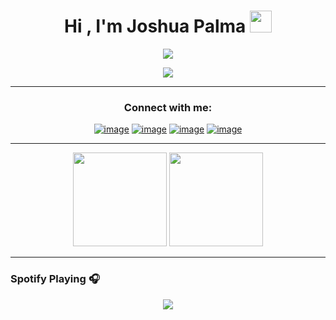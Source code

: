 <h1 align="center">Hi , I'm Joshua Palma <img src="https://media.giphy.com/media/hvRJCLFzcasrR4ia7z/giphy.gif" width="35"></h1>
<p align="center">
  <a href="https://github.com/DenverCoder1/readme-typing-svg"><img src="https://readme-typing-svg.herokuapp.com?lines=Information+Technology+Graduate;Junior+Software+Developer;&center=true&width=500&height=30"></a>
</p>

<div align="center">
<img src="https://komarev.com/ghpvc/?username=joshuapalma&&style=flat-square" align="center" />
</div>  

---

<h3 align="center">Connect with me:</h3>
<div align="center">

[![image](https://img.shields.io/badge/LinkedIn-0077B5?style=for-the-badge&logo=linkedin&logoColor=white)](https://www.linkedin.com/in/lauro_brant-1/)
[![image](https://img.shields.io/badge/Instagram-E4405F?style=for-the-badge&logo=instagram&logoColor=white)](https://www.instagram.com/brantlauro/)
[![image](https://img.shields.io/badge/Twitter-1DA1F2?style=for-the-badge&logo=twitter&logoColor=white)](https://twitter.com/brantlauro)
[![image](https://img.shields.io/badge/Gmail-D14836?style=for-the-badge&logo=gmail&logoColor=white)](mailto:produtor.brantlauro@gmail.com)
  
</div>

---

<p align= "center">
  <img height= "150" src="https://github-readme-stats.vercel.app/api?username=joshuapalma&theme=react&show_icons=true&include_all_commits=true" />
  <img height= "150" src="https://github-readme-stats.vercel.app/api/top-langs/?username=joshuapalma&theme=react&layout=compact" />
</p>

---

### Spotify Playing 🎧

<div align="center"><img src="https://spotify-github-profile.vercel.app/api/view?uid=31hokkf5r3csmcut27bpebnx5rki&cover_image=true&theme=default" /></div> 
